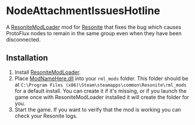 # NodeAttachmentIssuesHotline

A [ResoniteModLoader](https://github.com/resonite-modding-group/ResoniteModLoader) mod for [Resonite](https://resonite.com/) that fixes the bug which causes ProtoFlux nodes to remain in the same group even when they have been disconnected.

## Installation
1. Install [ResoniteModLoader](https://github.com/resonite-modding-group/ResoniteModLoader).
2. Place [ModNameHere.dll](https://github.com/Nytra/NeosAccessibleFullBodyCalibrator/releases/latest/download/AccessibleFullBodyCalibrator.dll) into your `rml_mods` folder. This folder should be at `C:\Program Files (x86)\Steam\steamapps\common\Resonite\rml_mods` for a default install. You can create it if it's missing, or if you launch the game once with ResoniteModLoader installed it will create the folder for you.
3. Start the game. If you want to verify that the mod is working you can check your Resonite logs.

